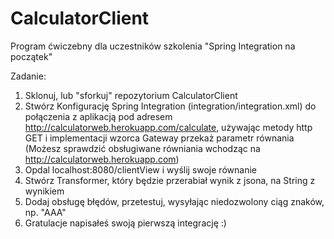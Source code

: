 # CalculatorClient
Program ćwiczebny dla uczestników szkolenia "Spring Integration na początek"

Zadanie:

1. Sklonuj, lub "sforkuj" repozytorium CalculatorClient
2. Stwórz Konfigurację Spring Integration (integration/integration.xml) do połączenia 
z aplikacją pod adresem http://calculatorweb.herokuapp.com/calculate, używając metody http GET i implementacji wzorca Gateway przekaż parametr równania
(Możesz sprawdzić obsługiwane równiania wchodząc na http://calculatorweb.herokuapp.com)
3. Opdal localhost:8080/clientView i wyślij swoje równanie
4. Stwórz Transformer, który będzie przerabiał wynik z jsona, na String z wynikiem
5. Dodaj obsługę błędów, przetestuj, wysyłając niedozwolony ciąg znaków, np. "AAA"
6. Gratulacje napisałeś swoją pierwszą integrację :)
